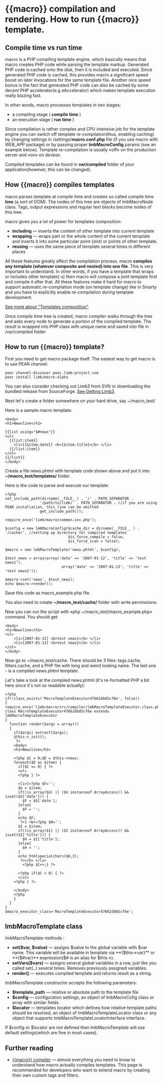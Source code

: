 # {{macro}} compilation and rendering. How to run {{macro}} template.
## Compile time vs run time
macro is a PHP compiling template engine, which basically means that macro creates PHP code while parsing the template markup. Generated PHP code is cached onto the disk, then it is included and executed. Since generated PHP code is cached, this provides macro a significant speed boost on later invocations for the same template file. Another nice speed bonus is the fact that generated PHP code can also be cached by some decent PHP accelerator(e.g eAccelerator) which makes template execution really blazing fast.

In other words, macro processes templates in two stages:

* a compiling stage ( **compile time** )
* an execution stage ( **run time** )

Since compilation is rather complex and CPU intensive job for the template engine you can switch off template re-compilation(thus, enabling caching) by changing settings in /settings/**macro.conf.php** file (if you use macro with WEB_APP package) or by passing proper **lmbMacroConfig** params (see an example below). Template re-compilation is usually «off» on the production server and «on» on devbox.

Compiled templates can be found in **var/compiled** folder of your application(however, this can be changed).

## How {{macro}} compiles templates
macro parses template at compile time and creates so called compile time **tree** (a sort of DOM). The nodes of this tree are objects of lmbMacroNode class. Tags, output expressions and regular text blocks become nodes of this tree.

macro gives you a lot of power for templates composition:

* **including** — inserts the content of other template into current template
* **wrapping** — wraps part or the whole content of the current template and inserts it into some particular point (slot) or points of other template.
* **reusing** — uses the same piece of template several times in different places

All these features greatly affect the compilation process. macro **compiles any template (whatever composite and nested) into one file**. This is very important to understand. In other words, if you have a template that wraps or includes other template(-s) then macro will compose a joint template first and compile it after that. All these features make it hard for macro to support automatic re-compilation mode (on template change) like in Smarty and you have to explicitly enable re-compilation during template development.

[See more about "Templates composition"](./template_composition.md).

Once compile time tree is created, macro compiler walks through the tree and asks every node to generate a portion of the compiled template. The result is wrapped into PHP class with unique name and saved into file in /var/compiled folder

## How to run {{macro}} template?
First you need to get macro package itself. The easiest way to get macro is to use PEAR channel:

    pear channel-discover pear.limb-project.com
    pear install limb/macro-alpha

You can also consider checking out Limb3 from SVN or downloading the bundled release from SourceForge. [See Getting Limb3](../../../../docs/ru/how_to_download.md).

Next let's create a folder somewhere on your hard drive, say ~/macro_test/

Here is a sample macro template:

    <body>
    <h1>Newsline</h1>

    {{list using="$#news"}}
    <ul>
      {{list:item}}
        <li>[{$item.date}] <b>{$item.title}</b> </li>
      {{/list:item}}
    </ul>
    {{/list}}
    </body>

Create a file news.phtml with template code shown above and put it into **~/macro_test/templates/** folder.

Here is the code to parse and execute our template:

    <?php
    set_include_path(dirname(__FILE__) . '/' . PATH_SEPARATOR .
                    '/path/to/limb/' . PATH_SEPARATOR . //if you are using PEAR installation, this line can be omitted
                    get_include_path());

    require_once('limb/macro/common.inc.php');

    $config = new lmbMacroConfig($cache_dir = dirname(__FILE__ ) . '/cache/', //setting up directory for compiled templates
                                 $is_force_compile = false,
                                 $is_force_scan = false);

    $macro = new lmbMacroTemplate('news.phtml', $config);

    $test_news = array(array('date' => '2007-01-12', 'title' => 'test news1'),
                              array('date' => '2007-01-13', 'title' => 'test news2'));

    $macro->set('news', $test_news);
    echo $macro->render();

Save this code as macro_example.php file.

You also need to create **~/macro_test/cache/** folder with write permissions.

Now you can run the script with «php ~/macro_test/macro_example.php» command. You should get:

    <body>
    <h1>Newsline</h1>
    <ul>
        <li>[2007-01-12] <b>test news1</b> </li>
        <li>[2007-01-13] <b>test news2</b> </li>
    </ul>
    </body>

Now go to ~/macro_test/cache. There should be 3 files: tags.cache, filters.cache, and a PHP file with long and weird looking name. The last one - is a compiled news.phtml template.

Let's take a look at the compiled news.phtml (it's re-formatted PHP a bit here since it's not so readable actually):

    <?php
    if(!class_exists('MacroTemplateExecutor47662db85cf6e', false))
    {
    require_once('limb/macro/src/compiler/lmbMacroTemplateExecutor.class.php');
    class MacroTemplateExecutor47662db85cf6e extends lmbMacroTemplateExecutor
    {
      function render($args = array())
      {
        if($args) extract($args);
        $this->_init();
         ?>
        <body>
        <h1>Newsline</h1>

        <?php $C = 0;$D = $this->news;
        foreach($D as $item) {
          if($C == 0) { ?>
          <ul>
          <?php } ?>

          <li>[<?php $F='';
          $G = $item;
          if((is_array($G) || ($G instanceof ArrayAccess)) && isset($G['date'])) {
            $F = $G['date'];
          }else{
            $F = '';
          }
          echo $F;
           ?>] <b><?php $H='';
          $I = $item;
          if((is_array($I) || ($I instanceof ArrayAccess)) && isset($I['title'])) {
            $H = $I['title'];
          }else{
            $H = '';
          }
          echo htmlspecialchars($H,3);
           ?></b> </li>
            <?php $C++;} ?>

          <?php if($C > 0) { ?>
          </ul>
        <?php } ?>

        </body>
        <?php
        }
      }
    }
    $macro_executor_class='MacroTemplateExecutor47662db85cf6e';

## lmbMacroTemplate class
lmbMacroTemplate methods :

* **set($var, $value)** — assigns $value to the global variable with $var name. This variable will be available in template via **{$this→var}** or **{$#var}** expression($# is an alias for $this→).
* **setVars($vars)** — assigns several global variables in a row, just like you called set(..) several times. Removes previously assigned variables.
* **render()** — executes compiled template and returns result as a string.

lmbMacroTemplate constructor accepts the following parameters:

* **$template_path** — relative or absolute path to the template file
* **$config** — configuration settings, an object of lmbMacroCofig class or array with similar fields.
* **$locator** — templates locator which defines how relative template paths should be resolved, an object of lmbMacroTemplateLocator class or any object that supports lmbMacroTemplateLocatorInterface interface.

If $config or $locator are not defined then lmbMacroTemplate will use default settings(which are fine in most cases).

## Further reading
* [{{macro}} compiler](./compiler.md) — almost everything you need to know to understand how macro actually compiles templates. This page is recommended for developers who want to extend macro by creating their own custom tags and filters.
